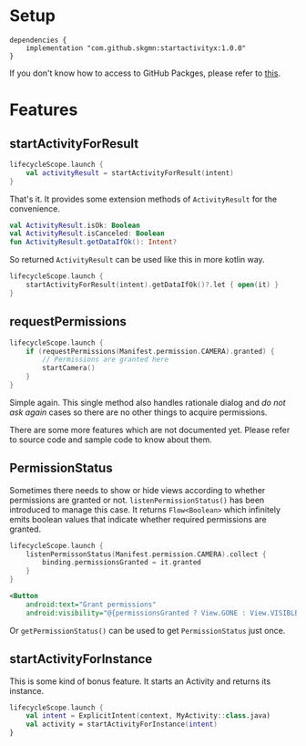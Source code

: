 # Setup

```
dependencies {
    implementation "com.github.skgmn:startactivityx:1.0.0"
}
```
If you don't know how to access to GitHub Packges, please refer to [this](https://gist.github.com/skgmn/79da4a935e904078491e932bd5b327c7).

# Features

## startActivityForResult

```kotlin
lifecycleScope.launch {
    val activityResult = startActivityForResult(intent)
}
```
That's it.
It provides some extension methods of `ActivityResult` for the convenience.

```kotlin
val ActivityResult.isOk: Boolean
val ActivityResult.isCanceled: Boolean
fun ActivityResult.getDataIfOk(): Intent?
```
So returned `ActivityResult` can be used like this in more kotlin way.

```kotlin
lifecycleScope.launch {
    startActivityForResult(intent).getDataIfOk()?.let { open(it) }
}
```

## requestPermissions

```kotlin
lifecycleScope.launch {
    if (requestPermissions(Manifest.permission.CAMERA).granted) {
        // Permissions are granted here
        startCamera()
    }
}
```
Simple again.
This single method also handles rationale dialog and _do not ask again_ cases so there are no other things to acquire permissions.

There are some more features which are not documented yet. Please refer to source code and sample code to know about them.

## PermissionStatus

Sometimes there needs to show or hide views according to whether permissions are granted or not. `listenPermissionStatus()` has been introduced to manage this case. It returns `Flow<Boolean>` which infinitely emits boolean values that indicate whether required permissions are granted.
```kotlin
lifecycleScope.launch {
    listenPermissonStatus(Manifest.permission.CAMERA).collect {
        binding.permissionsGranted = it.granted
    }
}
```
```xml
<Button
    android:text="Grant permissions"
    android:visibility="@{permissionsGranted ? View.GONE : View.VISIBLE}" />
```

Or `getPermissionStatus()` can be used to get `PermissionStatus` just once.

## startActivityForInstance

This is some kind of bonus feature. It starts an Activity and returns its instance.
```kotlin
lifecycleScope.launch {
    val intent = ExplicitIntent(context, MyActivity::class.java)
    val activity = startActivityForInstance(intent)
}
```
